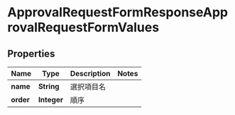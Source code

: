 

# ApprovalRequestFormResponseApprovalRequestFormValues


## Properties

Name | Type | Description | Notes
------------ | ------------- | ------------- | -------------
**name** | **String** | 選択項目名 | 
**order** | **Integer** | 順序 | 



